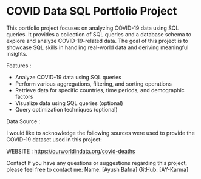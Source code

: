 # COVID Data SQL Portfolio Project
This portfolio project focuses on analyzing COVID-19 data using SQL queries. 
It provides a collection of SQL queries and a database schema to explore and analyze COVID-19-related data. 
The goal of this project is to showcase SQL skills in handling real-world data and deriving meaningful insights.

Features : 

 - Analyze COVID-19 data using SQL queries
- Perform various aggregations, filtering, and sorting operations
- Retrieve data for specific countries, time periods, and demographic factors
- Visualize data using SQL queries (optional)
- Query optimization techniques (optional)

Data Source :

I would like to acknowledge the following sources were used to provide the COVID-19 dataset used in this project:

WEBSITE :  https://ourworldindata.org/covid-deaths

Contact
If you have any questions or suggestions regarding this project, please feel free to contact me:
Name: [Ayush Bafna]
GitHub: [AY-Karma]

            
